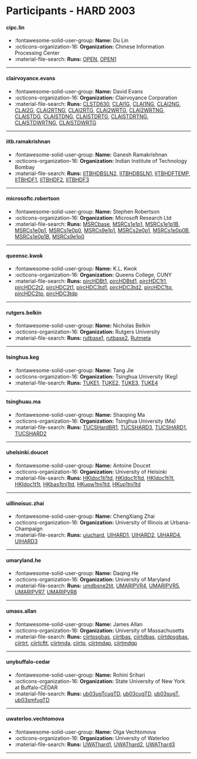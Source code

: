 # Participants - HARD 2003 

#### cipc.lin
 - :fontawesome-solid-user-group: **Name:** Du Lin
 - :octicons-organization-16: **Organization:** Chinese Information Processing Center
 - :material-file-search: **Runs:** [OPEN](./runs.md#open), [OPEN1](./runs.md#open1) 

---
#### clairvoyance.evans
 - :fontawesome-solid-user-group: **Name:** David Evans
 - :octicons-organization-16: **Organization:** Clairvoyance Corporation
 - :material-file-search: **Runs:** [CLSTD630](./runs.md#clstd630), [CLAI1G](./runs.md#clai1g), [CLAI1NG](./runs.md#clai1ng), [CLAI2NG](./runs.md#clai2ng), [CLAI2G](./runs.md#clai2g), [CLAI2RTNG](./runs.md#clai2rtng), [CLAI2RTG](./runs.md#clai2rtg), [CLAI2WRTG](./runs.md#clai2wrtg), [CLAI2WRTNG](./runs.md#clai2wrtng), [CLAISTDG](./runs.md#claistdg), [CLAISTDNG](./runs.md#claistdng), [CLAISTDRTG](./runs.md#claistdrtg), [CLAISTDRTNG](./runs.md#claistdrtng), [CLAISTDWRTNG](./runs.md#claistdwrtng), [CLAISTDWRTG](./runs.md#claistdwrtg) 

---
#### iitb.ramakrishnan
 - :fontawesome-solid-user-group: **Name:** Ganesh Ramakrishnan
 - :octicons-organization-16: **Organization:** Indian Institute of Technology Bombay
 - :material-file-search: **Runs:** [IITBHDBSLN2](./runs.md#iitbhdbsln2), [IITBHDBSLN1](./runs.md#iitbhdbsln1), [IITBHDFTEMP](./runs.md#iitbhdftemp), [IITBHDF1](./runs.md#iitbhdf1), [IITBHDF2](./runs.md#iitbhdf2), [IITBHDF3](./runs.md#iitbhdf3) 

---
#### microsoftc.robertson
 - :fontawesome-solid-user-group: **Name:** Stephen Robertson
 - :octicons-organization-16: **Organization:** Microsoft Research Ltd
 - :material-file-search: **Runs:** [MSRCbase](./runs.md#msrcbase), [MSRCs1e1p1](./runs.md#msrcs1e1p1), [MSRCs1e1p1B](./runs.md#msrcs1e1p1b), [MSRCs1e0p1](./runs.md#msrcs1e0p1), [MSRCs1e0p0](./runs.md#msrcs1e0p0), [MSRCs9e1p1](./runs.md#msrcs9e1p1), [MSRCs2e0p1](./runs.md#msrcs2e0p1), [MSRCs1e0p0B](./runs.md#msrcs1e0p0b), [MSRCs1e0p1B](./runs.md#msrcs1e0p1b), [MSRCs9e1p0](./runs.md#msrcs9e1p0) 

---
#### queensc.kwok
 - :fontawesome-solid-user-group: **Name:** K.L. Kwok
 - :octicons-organization-16: **Organization:** Queens College, CUNY
 - :material-file-search: **Runs:** [pircHDBt1](./runs.md#pirchdbt1), [pircHDBtd1](./runs.md#pirchdbtd1), [pircHDC1t1](./runs.md#pirchdc1t1), [pircHDC2t2](./runs.md#pirchdc2t2), [pircHDC2t1](./runs.md#pirchdc2t1), [pircHDC3td1](./runs.md#pirchdc3td1), [pircHDC3td2](./runs.md#pirchdc3td2), [pircHDC1tp](./runs.md#pirchdc1tp), [pircHDC2tp](./runs.md#pirchdc2tp), [pircHDC3tdp](./runs.md#pirchdc3tdp) 

---
#### rutgers.belkin
 - :fontawesome-solid-user-group: **Name:** Nicholas Belkin
 - :octicons-organization-16: **Organization:** Rutgers University
 - :material-file-search: **Runs:** [rutbase1](./runs.md#rutbase1), [rutbase2](./runs.md#rutbase2), [Rutmeta](./runs.md#rutmeta) 

---
#### tsinghua.keg
 - :fontawesome-solid-user-group: **Name:** Tang Jie
 - :octicons-organization-16: **Organization:** Tsinghua University (Keg)
 - :material-file-search: **Runs:** [TUKE1](./runs.md#tuke1), [TUKE2](./runs.md#tuke2), [TUKE3](./runs.md#tuke3), [TUKE4](./runs.md#tuke4) 

---
#### tsinghuau.ma
 - :fontawesome-solid-user-group: **Name:** Shaoping Ma
 - :octicons-organization-16: **Organization:** Tsinghua University (Ma)
 - :material-file-search: **Runs:** [TUCSHardBR1](./runs.md#tucshardbr1), [TUCSHARD3](./runs.md#tucshard3), [TUCSHARD1](./runs.md#tucshard1), [TUCSHARD2](./runs.md#tucshard2) 

---
#### uhelsinki.doucet
 - :fontawesome-solid-user-group: **Name:** Antoine Doucet
 - :octicons-organization-16: **Organization:** University of Helsinki
 - :material-file-search: **Runs:** [HKIdoc1ti1td](./runs.md#hkidoc1ti1td), [HKIdoc1t1td](./runs.md#hkidoc1t1td), [HKIdoc1ti1t](./runs.md#hkidoc1ti1t), [HKIdoc1t1t](./runs.md#hkidoc1t1t), [HKbas1tni1td](./runs.md#hkbas1tni1td), [HKupw1tni1td](./runs.md#hkupw1tni1td), [HKup1tni1td](./runs.md#hkup1tni1td) 

---
#### uillinoisuc.zhai
 - :fontawesome-solid-user-group: **Name:** ChengXiang Zhai
 - :octicons-organization-16: **Organization:** University of Illinois at Urbana-Champaign
 - :material-file-search: **Runs:** [uiuchard](./runs.md#uiuchard), [UIHARD1](./runs.md#uihard1), [UIHARD2](./runs.md#uihard2), [UIHARD4](./runs.md#uihard4), [UIHARD3](./runs.md#uihard3) 

---
#### umaryland.he
 - :fontawesome-solid-user-group: **Name:** Daqing He
 - :octicons-organization-16: **Organization:** University of Maryland
 - :material-file-search: **Runs:** [umdbsne2tit](./runs.md#umdbsne2tit), [UMARIPVR4](./runs.md#umaripvr4), [UMARIPVR5](./runs.md#umaripvr5), [UMARIPVR7](./runs.md#umaripvr7), [UMARIPVR8](./runs.md#umaripvr8) 

---
#### umass.allan
 - :fontawesome-solid-user-group: **Name:** James Allan
 - :octicons-organization-16: **Organization:** University of Massachusetts
 - :material-file-search: **Runs:** [ciirtpsgbas](./runs.md#ciirtpsgbas), [ciirtbas](./runs.md#ciirtbas), [ciirtdbas](./runs.md#ciirtdbas), [ciirtdpsgbas](./runs.md#ciirtdpsgbas), [ciirtrt](./runs.md#ciirtrt), [ciirtcftt](./runs.md#ciirtcftt), [ciirtmda](./runs.md#ciirtmda), [ciirtp](./runs.md#ciirtp), [ciirtmdap](./runs.md#ciirtmdap), [ciirtmdgp](./runs.md#ciirtmdgp) 

---
#### unybuffalo-cedar
 - :fontawesome-solid-user-group: **Name:** Rohini Srihari
 - :octicons-organization-16: **Organization:** State University of New York at Buffalo-CEDAR
 - :material-file-search: **Runs:** [ub03ugTcugTD](./runs.md#ub03ugtcugtd), [ub03cugTD](./runs.md#ub03cugtd), [ub03sugT](./runs.md#ub03sugt), [ub03smfugTD](./runs.md#ub03smfugtd) 

---
#### uwaterloo.vechtomova
 - :fontawesome-solid-user-group: **Name:** Olga Vechtomova
 - :octicons-organization-16: **Organization:** University of Waterloo
 - :material-file-search: **Runs:** [UWAThard1](./runs.md#uwathard1), [UWAThard2](./runs.md#uwathard2), [UWAThard3](./runs.md#uwathard3) 

---
